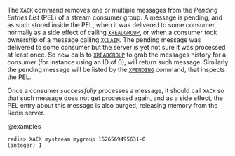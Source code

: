 The `XACK` command removes one or multiple messages from the
*Pending Entries List* (PEL) of a stream consumer group. A message is pending,
and as such stored inside the PEL, when it was delivered to some consumer,
normally as a side effect of calling [`XREADGROUP`](/commands/xreadgroup), or when a consumer took
ownership of a message calling [`XCLAIM`](/commands/xclaim). The pending message was delivered to
some consumer but the server is yet not sure it was processed at least once.
So new calls to [`XREADGROUP`](/commands/xreadgroup) to grab the messages history for a consumer
(for instance using an ID of 0), will return such message.
Similarly the pending message will be listed by the [`XPENDING`](/commands/xpending) command,
that inspects the PEL.

Once a consumer *successfully* processes a message, it should call `XACK`
so that such message does not get processed again, and as a side effect,
the PEL entry about this message is also purged, releasing memory from the
Redis server.

@examples

```
redis> XACK mystream mygroup 1526569495631-0
(integer) 1
```

